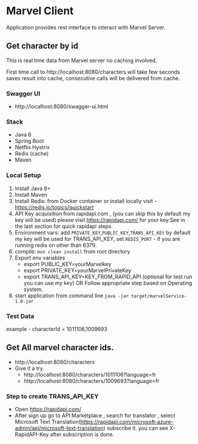 
# Marvel Client
Application provides rest interface to interact with Marvel Server.

## Get character by id
This is real time data from Marvel server no caching involved.

First time call to http://localhost:8080/characters will take few seconds
saves result into cache, consecutive calls will be delivered from cache.

### Swagger UI
- http://localhost:8080/swagger-ui.html

### Stack
- Java 8
- Spring Boot
- Netflix Hystrix
- Redis (cache)
- Maven

### Local Setup
1. Install Java 8+
2. Install Maven
3. Install Redis: from Docker container or install locally
   visit - https://redis.io/topics/quickstart
4. API Key acquisition from rapidapi.com , (you can skip this by default my key will be used)
   please visit https://rapidapi.com/ for your key.See in the last section for quick rapidapi steps
5. Environment vars: add ```PRIVATE_KEY```,```PUBLIC_KEY```,```TRANS_API_KEY```
   by default my key will be used for TRANS_API_KEY,
   set ```REDIS_PORT``` - if you are running redis on other than 6379.
7. compile:  ```mvn clean install``` from root directory
8. Export env variables
   - export PUBLIC_KEY=yourMarvelkey
   - export PRIVATE_KEY=yourMarvelPrivateKey
   - export TRANS_API_KEY=KEY_FROM_RAPID_API (optional for test run you can use my key)
   OR Follow appropriate step based on Operating system.
9. start application from command line ```java -jar target/marvelService-1.0.jar```

### Test Data
example - characterId = 1011106,1009693
## Get All marvel character ids.
- http://localhost:8080/characters
- Give it a try.
    - http://localhost:8080/characters/1011106?language=fr
    - http://localhost:8080/characters/1009693?language=fr

### Step to create TRANS_API_KEY
- Open https://rapidapi.com/
- After sign up go to API Marketplace , search for translator , 
select Microsoft Text Translation(https://rapidapi.com/microsoft-azure-admin/api/microsoft-text-translation)
subscribe it. 
you can see X-RapidAPI-Key after subscription is done.